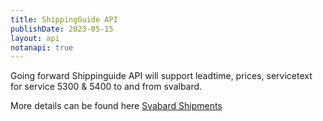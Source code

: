 ```yaml
---
title: ShippingGuide API
publishDate: 2023-05-15
layout: api
notanapi: true
---
```


Going forward Shippinguide API will support leadtime, prices, servicetext for service 5300 & 5400 to and from svalbard.   

More details can be found here [Svabard Shipments](https://developer.bring.com/api/shipping-guide_2/svalbard/)
